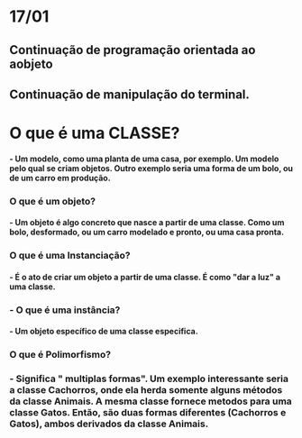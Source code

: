 # 17/01

## Continuação de programação orientada ao aobjeto
## Continuação de manipulação do terminal.



# O que é uma CLASSE? 

#### - Um modelo, como uma planta de uma casa, por exemplo. Um modelo pelo qual se criam objetos. Outro exemplo seria uma forma de um bolo, ou de um carro em produção.


### O que é um objeto?

#### - Um objeto é algo concreto que nasce a partir de uma classe. Como um bolo, desformado, ou um carro modelado e pronto, ou uma casa pronta.

### O que é uma Instanciação?

#### - É o ato de criar um objeto a partir de uma classe. É como "dar a luz" a uma classe.

### - O que é uma instância?

#### - Um objeto específico de uma classe especifica.



### O que é Polimorfismo?

### - Significa " multiplas formas". Um exemplo interessante seria a classe Cachorros, onde ela herda somente alguns métodos da classe Animais. A mesma classe fornece metodos para uma classe Gatos. Então, são duas formas diferentes (Cachorros e Gatos), ambos derivados da classe Animais.

